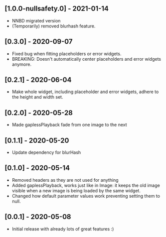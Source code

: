 ## [1.0.0-nullsafety.0] - 2021-01-14
* NNBD migrated version
* (Temporarily) removed blurhash feature.

## [0.3.0] - 2020-09-07
* Fixed bug when fitting placeholders or error widgets.
* BREAKING: Doesn't automatically center placeholders and error widgets anymore.

## [0.2.1] - 2020-06-04
* Make whole widget, including placeholder and error widgets, adhere to the height and width set.

## [0.2.0] - 2020-05-28
* Made gaplessPlayback fade from one image to the next

## [0.1.1] - 2020-05-20
* Update dependency for blurHash

## [0.1.0] - 2020-05-14

* Removed headers as they are not used for anything
* Added gaplessPlayback, works just like in Image: 
it keeps the old image visible when a new image is being loaded by the same widget.
* Changed how default parameter values work preventing setting them to null.

## [0.0.1] - 2020-05-08

* Initial release with already lots of great features :)
